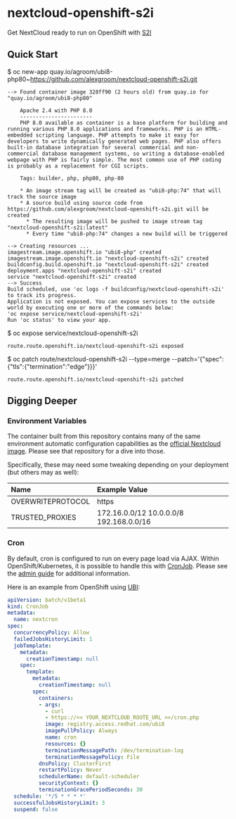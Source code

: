 # nextcloud-openshift-s2i
Get NextCloud ready to run on OpenShift with 
[S2I](https://docs.openshift.com/container-platform/latest/builds/understanding-image-builds.html#build-strategy-s2i_understanding-image-builds)

## Quick Start

$ oc new-app quay.io/agroom/ubi8-php80~https://github.com/alexgroom/nextcloud-openshift-s2i.git

    --> Found container image 328ff90 (2 hours old) from quay.io for "quay.io/agroom/ubi8-php80"
    
        Apache 2.4 with PHP 8.0 
        ----------------------- 
        PHP 8.0 available as container is a base platform for building and running various PHP 8.0 applications and frameworks. PHP is an HTML-embedded scripting language. PHP attempts to make it easy for developers to write dynamically generated web pages. PHP also offers built-in database integration for several commercial and non-commercial database management systems, so writing a database-enabled webpage with PHP is fairly simple. The most common use of PHP coding is probably as a replacement for CGI scripts.
    
        Tags: builder, php, php80, php-80
    
        * An image stream tag will be created as "ubi8-php:74" that will track the source image
        * A source build using source code from https://github.com/alexgroom/nextcloud-openshift-s2i.git will be created
          * The resulting image will be pushed to image stream tag "nextcloud-openshift-s2i:latest"
          * Every time "ubi8-php:74" changes a new build will be triggered
    
    --> Creating resources ...
    imagestream.image.openshift.io "ubi8-php" created
    imagestream.image.openshift.io "nextcloud-openshift-s2i" created
    buildconfig.build.openshift.io "nextcloud-openshift-s2i" created
    deployment.apps "nextcloud-openshift-s2i" created
    service "nextcloud-openshift-s2i" created
    --> Success
    Build scheduled, use 'oc logs -f buildconfig/nextcloud-openshift-s2i' to track its progress.
    Application is not exposed. You can expose services to the outside world by executing one or more of the commands below:
    'oc expose service/nextcloud-openshift-s2i'
    Run 'oc status' to view your app.
    
$ oc expose service/nextcloud-openshift-s2i
    
    route.route.openshift.io/nextcloud-openshift-s2i exposed

$ oc patch route/nextcloud-openshift-s2i --type=merge --patch='{"spec":{"tls":{"termination":"edge"}}}'

    route.route.openshift.io/nextcloud-openshift-s2i patched


## Digging Deeper

### Environment Variables

The container built from this repository contains many of the same environment automatic configuration
capabilities as the 
[official Nextcloud image](https://github.com/nextcloud/docker#auto-configuration-via-environment-variables).
Please see that repository for a dive into those.

Specifically, these may need some tweaking depending on your deployment (but others may as well):

| Name               | Example Value                           |
| :-------------     | :----------                             |
| OVERWRITEPROTOCOL  | https                                   | 
| TRUSTED_PROXIES    | 172.16.0.0/12 10.0.0.0/8 192.168.0.0/16 |

### Cron

By default, cron is configured to run on every page load via AJAX.
Within OpenShift/Kubernetes, it is possible to handle
this with 
[CronJob](https://kubernetes.io/docs/concepts/workloads/controllers/cron-jobs/).
Please see the 
[admin guide](https://docs.nextcloud.com/server/20/admin_manual/configuration_server/background_jobs_configuration.html)
for additional information.

Here is an example from OpenShift using [UBI](https://www.redhat.com/en/blog/introducing-red-hat-universal-base-image):

```yaml 
apiVersion: batch/v1beta1
kind: CronJob
metadata:
  name: nextcron
spec:
  concurrencyPolicy: Allow
  failedJobsHistoryLimit: 1
  jobTemplate:
    metadata:
      creationTimestamp: null
    spec:
      template:
        metadata:
          creationTimestamp: null
        spec:
          containers:
          - args:
            - curl
            - https://<< YOUR_NEXTCLOUD_ROUTE_URL >>/cron.php
            image: registry.access.redhat.com/ubi8
            imagePullPolicy: Always
            name: cron
            resources: {}
            terminationMessagePath: /dev/termination-log
            terminationMessagePolicy: File
          dnsPolicy: ClusterFirst
          restartPolicy: Never
          schedulerName: default-scheduler
          securityContext: {}
          terminationGracePeriodSeconds: 30
  schedule: '*/5 * * * *'
  successfulJobsHistoryLimit: 3
  suspend: false

```
